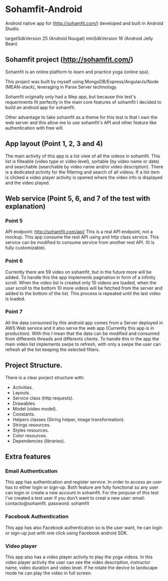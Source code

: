 # Sohamfit-Android
Android native app for (http://sohamfit.com/) developed and built in Android Studio.

targetSdkVersion 25 (Android Nougat)
minSdkVersion 16 (Android Jelly Bean)

## Sohamfit project (http://sohamfit.com/)
Sohamfit is an online platform to learn and practice yoga (online spa).

This project was built by myself using MongoDB/Express/AngularJs/Node (MEAN-stack), leveraging in Parse Server technology. 

Sohamfit originally only had a Wep app, but because this test's requeriments fit perfectly in the main core features of sohamfit I decided to build an android app for sohamfit.

Other advantage to take sohamfit as a theme for this test is that I own the web server and this allow me to use sohamfit's API and other feature like authentication with free will. 

## App layout (Point 1, 2, 3 and 4)
The main activity of this app is a list view of all the videos in sohamfit.
This list is filteable (video type or video level), sortable (by video name or date) and searchable (searchable by  video name and/or video description).
There is a dedicated activity for the filtering and search of all videos.
If a list item is clicked a video player activity is opened where the video info is displayed and the video played.

## Web service (Point 5, 6, and 7 of the test with explanation)
### Point 5
API endpoint: http://sohamfit.com/api/
This is a real API endpoint, not a mockup.
This app consume the rest API using and http class service. This service can be modified to consume service from another rest API. (It is fully customizable).

### Point 6
Currently there are 59 video on sohamfit, but in the future more will be added. To handle this the app implements pagination in form of a infinity scroll. When the video list is created only 10 videos are loaded, when the user scroll to the bottom 10 more videos will be fetched from the server and added to the bottom of the list. This process is repeated until the last video is loaded.

### Point 7
All the data consumed by this android app comes from a Server deployed in AWS Web service and it also serve the web app (Currently this app is in production).
With this I mean that the data can be modified and consumed from differents threads and differents clients. To handle this in the app the main video list implements swipe to refresh, with only a swipe the user can refresh all the list keeping the selected filters.

## Project Structure.
There is a clear porject structure with:
* Activities. 
* Layouts.
* Service class (http requests).
* Drawables.
* Model (video model).
* Constants.
* Helpers classes (String helper, image transformation).
* Strings resources.
* Styles resources.
* Color resources.
* Dependencies (libraries).

## Extra features
### Email Authentication
This app has authentication and register service. 
In order to access an user has to either login or sign-up. Both feature are fully functional so any user can login or create a new account in sohamfit.
For the porpuse of this test I've created a test user if you don't want to creat a new user:
email: contacto@sohamfit.
password: sohamfit

### Facebook Authentication
This app has also Facebook authentication so is the user want, he can login or sign-up just with one click using Facebook android SDK.

### Video player
This app also has a video player activity to play the yoga videos.
In this video player activity the user can see the video description, instructor name, video duration and video level. If he rotate the device to landscape mode he can play the video in full screen.



